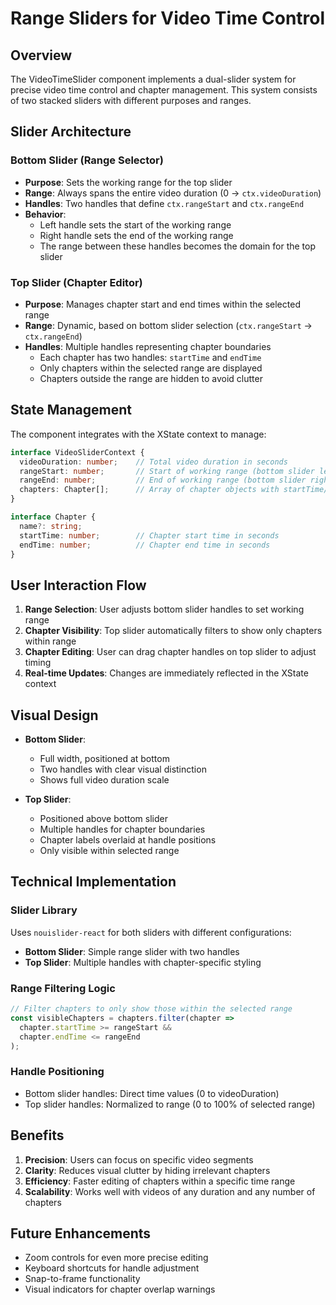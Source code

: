 # Range Sliders for Video Time Control

## Overview

The VideoTimeSlider component implements a dual-slider system for precise video time control and chapter management. This system consists of two stacked sliders with different purposes and ranges.

## Slider Architecture

### Bottom Slider (Range Selector)
- **Purpose**: Sets the working range for the top slider
- **Range**: Always spans the entire video duration (0 → `ctx.videoDuration`)
- **Handles**: Two handles that define `ctx.rangeStart` and `ctx.rangeEnd`
- **Behavior**: 
  - Left handle sets the start of the working range
  - Right handle sets the end of the working range
  - The range between these handles becomes the domain for the top slider

### Top Slider (Chapter Editor)
- **Purpose**: Manages chapter start and end times within the selected range
- **Range**: Dynamic, based on bottom slider selection (`ctx.rangeStart` → `ctx.rangeEnd`)
- **Handles**: Multiple handles representing chapter boundaries
  - Each chapter has two handles: `startTime` and `endTime`
  - Only chapters within the selected range are displayed
  - Chapters outside the range are hidden to avoid clutter

## State Management

The component integrates with the XState context to manage:

```typescript
interface VideoSliderContext {
  videoDuration: number;    // Total video duration in seconds
  rangeStart: number;       // Start of working range (bottom slider left handle)
  rangeEnd: number;         // End of working range (bottom slider right handle)
  chapters: Chapter[];      // Array of chapter objects with startTime/endTime
}

interface Chapter {
  name?: string;
  startTime: number;        // Chapter start time in seconds
  endTime: number;          // Chapter end time in seconds
}
```

## User Interaction Flow

1. **Range Selection**: User adjusts bottom slider handles to set working range
2. **Chapter Visibility**: Top slider automatically filters to show only chapters within range
3. **Chapter Editing**: User can drag chapter handles on top slider to adjust timing
4. **Real-time Updates**: Changes are immediately reflected in the XState context

## Visual Design

- **Bottom Slider**: 
  - Full width, positioned at bottom
  - Two handles with clear visual distinction
  - Shows full video duration scale
  
- **Top Slider**:
  - Positioned above bottom slider
  - Multiple handles for chapter boundaries
  - Chapter labels overlaid at handle positions
  - Only visible within selected range

## Technical Implementation

### Slider Library
Uses `nouislider-react` for both sliders with different configurations:

- **Bottom Slider**: Simple range slider with two handles
- **Top Slider**: Multiple handles with chapter-specific styling

### Range Filtering Logic
```typescript
// Filter chapters to only show those within the selected range
const visibleChapters = chapters.filter(chapter => 
  chapter.startTime >= rangeStart && 
  chapter.endTime <= rangeEnd
);
```

### Handle Positioning
- Bottom slider handles: Direct time values (0 to videoDuration)
- Top slider handles: Normalized to range (0 to 100% of selected range)

## Benefits

1. **Precision**: Users can focus on specific video segments
2. **Clarity**: Reduces visual clutter by hiding irrelevant chapters
3. **Efficiency**: Faster editing of chapters within a specific time range
4. **Scalability**: Works well with videos of any duration and any number of chapters

## Future Enhancements

- Zoom controls for even more precise editing
- Keyboard shortcuts for handle adjustment
- Snap-to-frame functionality
- Visual indicators for chapter overlap warnings 